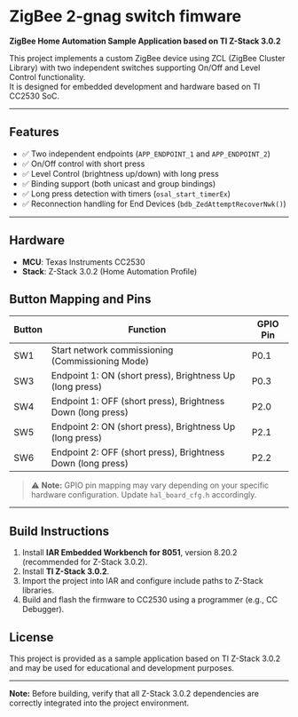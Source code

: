 # ZigBee 2-gnag switch fimware

**ZigBee Home Automation Sample Application based on TI Z-Stack 3.0.2**

This project implements a custom ZigBee device using ZCL (ZigBee Cluster Library) with two independent switches supporting On/Off and Level Control functionality.  
It is designed for embedded development and hardware based on TI CC2530 SoC.

---

## Features

- ✅ Two independent endpoints (`APP_ENDPOINT_1` and `APP_ENDPOINT_2`)
- ✅ On/Off control with short press
- ✅ Level Control (brightness up/down) with long press
- ✅ Binding support (both unicast and group bindings)
- ✅ Long press detection with timers (`osal_start_timerEx`)
- ✅ Reconnection handling for End Devices (`bdb_ZedAttemptRecoverNwk()`)

---

## Hardware

- **MCU**: Texas Instruments CC2530
- **Stack**: Z-Stack 3.0.2 (Home Automation Profile)

## Button Mapping and Pins

| Button | Function | GPIO Pin |
|--------|----------|----------|
| SW1    | Start network commissioning (Commissioning Mode) | P0.1 |
| SW3    | Endpoint 1: ON (short press), Brightness Up (long press) | P0.3 |
| SW4    | Endpoint 1: OFF (short press), Brightness Down (long press) | P2.0 |
| SW5    | Endpoint 2: ON (short press), Brightness Up (long press) | P2.1 |
| SW6    | Endpoint 2: OFF (short press), Brightness Down (long press) | P2.2 |

> ⚠ **Note:** GPIO pin mapping may vary depending on your specific hardware configuration. Update `hal_board_cfg.h` accordingly.

---

## Build Instructions

1. Install **IAR Embedded Workbench for 8051**, version 8.20.2 (recommended for Z-Stack 3.0.2).
2. Install **TI Z-Stack 3.0.2**.
3. Import the project into IAR and configure include paths to Z-Stack libraries.
4. Build and flash the firmware to CC2530 using a programmer (e.g., CC Debugger).

## License

This project is provided as a sample application based on TI Z-Stack 3.0.2 and may be used for educational and development purposes.

---

**Note:** Before building, verify that all Z-Stack 3.0.2 dependencies are correctly integrated into the project environment.
